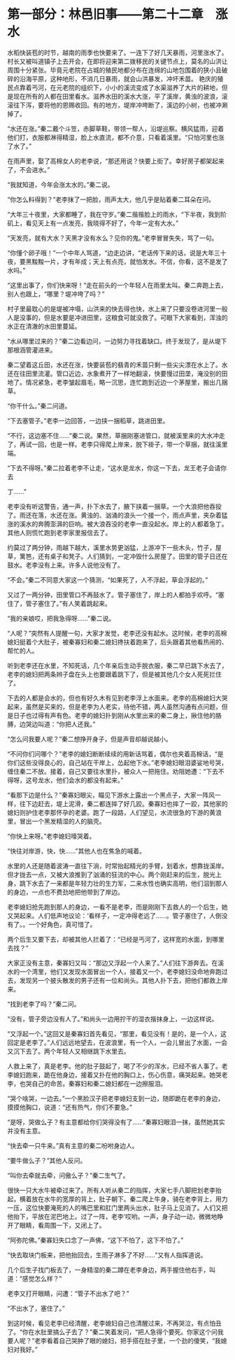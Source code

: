 # 第一部分：林邑旧事——第二十二章　涨水

水稻快装苞的时节，越南的雨季也快要来了。一连下了好几天暴雨，河里涨水了。村长又被叫道镇子上去开会，在即将迎来第二拨移民的关键节点上，莫名的山洪让周围十分紧张。毕竟元老院在占城的殖民地都分布在连绵的山地包围着的狭小且破碎的沿海平原，这种地形，不消几日暴雨，就会山洪暴发，冲坏禾苗。
艳庆的殖民点靠着丐河，在元老院的组织下，小小的溪流变成了水渠滋养了大片的耕地，但是现在所有的人都在田里看水。滋养水田的溪水大涨，平了溪岸，黄浊的波浪，滚滚往下泻，要将他的恩赐收回。有的地方，堤岸冲垮断了，溪边的小树，也被冲涮掉了。

“水还在涨。”秦二戴个斗笠，赤脚草鞋，带领一帮人，沿堤巡察。横风猛雨，迎着他们打，衣服都淋得精湿，脸上水直流，都不介意，只看着溪里。“只怕河里也涨了水了。”

在雨声里，娶了高棉女人的老李说，“那还用说？快要上街了。幸好房子都架起来了，不会进水。”

“我就知道，今年会涨太水的。”秦二说。

“你怎么料得到？”老李抹了一把脸，雨声太大，他几乎是贴着秦二耳朵在问。

“大年三十夜里，大家都睡了，我在守岁。”秦二揩揩脸上的雨水，“下半夜，我到阶矶上，看见天上有一点发亮，我晓得不好了，今年一定有大水。”

“天发亮，就有大水？天黑才没有水么？见你的鬼。”老李冒冒失失，骂了一句。

“你懂个卵子哦！”一个中年人骂道，“边走边讲，“老话传下来的话，说是大年三十夜，要黑黢黢一片，才有年成；天上有点亮，就怕发水。不信，你看，这不是发了水吗。”

“这里出事了，你们快来呀！”走在前头的一个年轻人在雨里太叫。秦二奔跑上去，别人也跟上，“哪里？堤冲垮了吗？”

村子里最耽心的是堤被冲塌，山洪来的快去得也快，水上来了只要没卷进河里一般人是没事的，但是水要是冲进田里，这粮食可就没救了。可眼下大家看到，浑浊的水正在清澈的水田里蔓延。

“水从哪里过来的？”秦二边看边问，一边努力寻找着缺口。终于发现了，是从堤下那根涵管灌进来。

秦二望着这丘田，水还在涨，快要装苞的翡青的禾苗只剩一些尖尖漂在水上了。水还在往田里流灌。管口近边，水象煮开了一样地翻滚，快要慢过田垄，淹没别的田地了。情况紧急，老李皱起眉毛，略一沉思，连忙跑到近边一个茅屋里，搬出几捆草。

“你干什么。”秦二问道。

“下去塞管子。”老李一边回答，一边挟一捆稻草，跳进田里。

“不行，这边塞不住……”秦二说。果然，草捆刚塞进管口，就被溪里来的大水冲走了，再试一回，也是一样。老李只得爬上岸来，脱下褂子，带一个草捆，就往溪里端。

“下去不得呀。”秦二拉着老李不让走，“这水是龙水，你这一下去，龙王老子会请你去

丁……”

老李没有听这警告，通一声，扑下水去了，腋下挟着一捆草。一个大浪把他吞投了。雨还在落，水还在涨。黄浊的、汹涌的浪头一个接一个，雨点声里，夹杂着猛涨的溪水的奔腾澎湃的巨响。被大浪吞没的老李一直没起水。岸上的人都着急丁。其他人则慌忙跑到老李家里报信去了。

约莫过了两分钟，雨越下越大，溪里水势更汹猛，上游冲下一些木头，竹子，屋草，篱笆，还有桌子和凳子。人们猜到，一定冲毁什么房屋了。田里的管子日还在鼓水。老李没有上来。许多人说他没有了。

“不会。”秦二不同意大家这一个猜测，“如果死了，人不浮起，草会浮起的。”

又过了一两分钟，田里管口不再鼓水了。管子塞住了，岸上的人都拍手欢呼。“塞住了，管子塞住了。”有人笑着跳起来。

“我的亲娘哎，把我急得呀……”秦二说。

“人呢？”突然有人提醒一句，大家才发觉，老李还没有起水。这时候，老李的高棉媳妇挺着个大肚子，被秦寡妇和秦二媳妇搀扶着跑来了，后头跟着其他看热闹的、帮忙的人。

听到老李还在水里，不知死话，几个年亲后生动手脱衣服，秦二早已跳下水去了，老李的媳妇把两条辫子盘在头上也要跟着跳下了，但是被其他几个女人死死拦住了。

下去的人都是会水的，但也有好久木有见到老李浮上水面来。老李的高棉媳妇大哭起来，虽然是买来的，但是老李为人老实，待他不错，两人虽然沟通有点问题，但是日子也过得有声有色。老李的媳妇扑到刚从水里出来的秦二身上，揪住他的胳膊，边哭边叫道：“你把人还我。”

“怎么问我要人呢？”秦二想挣开身子，但是声音却越说越小。

“不问你们问哪个？”老李的媳妇断断续续的用新话骂着，偶尔也夹着高棉话，“是你们这些没得良心的，自己站在干岸上，怂起他下水。”老李媳妇眼泪婆娑地号哭，缠住秦二不放。接着，自己又要往水里扑，被众人一把拖住。劝阻她遭：“下去不得呀，这号龙水，他们会水的都没有起来。”

“看那下边是什么？”秦寡妇眼尖，瞄见下游水上露出一个黑点子，大家一阵风一样，往下边赶去，堤上泥滑，秦二都连摔了好几跤。秦寡妇也摔了一跤，其他家的媳妇则护住老李那怀孕的老婆。跑了一段路，人们望见，水流很急的下游的黄浪里，冒出一个黑发精湿的人的脑壳。

“你快上来呀。”老李媳妇嚎哭着。

“快往对岸游，快，快……”其他人也在焦急的喊着。

水里的人还是随着波涛一直往下淌，时常抬起精光的手臂，划着水，想靠拢溪岸。但才拢去一点，又被大浪推到了汹涌的狂流的中心。两个刚赶来的后生，脱光上身，跳下水去了一来都是年轻力壮的生力军，二来水性也确实高明，他们泅到那人的身边，一点也不费劲地把他带到了岸边。

老李媳妇抢先跑到那人的身边，一看不是老李，而是刚刚下去救人的一个后生，她又哭起来。人们低声地议论：‘看样子，一定冲得老远了……。管子塞住了，人倒没有了。。一个好角色，真可惜了。

两个后生又要下去，却被其他人拦着了：“已经是丐河了，这样宽的水面，到哪里去找？”

大家正没有主意，秦寡妇又叫：“那边又浮起一个人来了。”人们往下游奔去。在溪水的一个湾里，他们又发现水面冒出一个人，接着又一个，老李媳妇没命地奔跑过去，发现另一个披头散发的男子还有一位和尚头。其他人扑下去，把他们都救上岸来。

“找到老李了吗？”秦二问。

“没有，管子旁边没有人了。”和尚头一边用拧干的湿衣揩抹身上，一边这样说。

“又浮起一个。”这回又是秦寡妇首先看见，“那里，看见没有！是的，是一个人，这回定是老李了。”人们远远地望去，在波浪里，有一个人，一会儿冒出了水面，一会又沉下去了。两个年轻人又相继跳下水里去。

人救上来了，真是老李。他的肚子鼓起了，喝了不少的浑水，已经不省人事了。老李媳妇跑来，跪在他身边，接着又扑在他的胸口上，伤心伤意，痛哭起来。她哭老李，也哭自己的命苦。秦寡妇和秦二媳妇都在一边擦服泪。

“哭个啥哭，一边去。”一个黑脸汉子把老李媳妇支到一边，随即跪在老李的身边，摸摸他胸口，说道：“还有热气，你们不要急。”

“是呀，哭做么子？有主意都给你们哭得没有了……”秦寡妇眼泪一抹，虽然她其实并没有主意。

“快去牵一只牛来。”真有主意的秦二吩咐身边人。

“要牛做么子？”其他人反问。

“叫你去牵就去牵，问傲么子？”秦二生气了。

很快一只大水牛被牵过来了。所有人听从秦二的指挥，大家七手八脚把划老李抬起，横着放在水牛的宽厚的背上，肚子朝下。秦二爬上牛身，骑在老李背上，用力一压，这位快要淹死的人的嘴巴里和肛门里两头出水，肚子马上见消了。人们又把他抬下，平放在泥巴地上。过了一阵，老李‘哎哟。一声，身子动一动，微微地睁开了眼睛，看周围一下，又闭上了。

“阿弥陀佛。”秦寡妇失口念了一声佛，“这下不怕了，这下不怕了。”

“快去取块门板来，把他抬回去，生雨子淋多了不好……”又有人指挥道说。

几个后生子找门板去了，一身精湿的秦二蹲在老李身边，两手握住他右手，叫道：“感觉怎么样？”

老李又打开眼睛，问遭：“管子不出水了吧？”

“不出水了，塞住了。”

到这时候，看见老李已经清醒，老李媳妇自己也清醒过来，不再哭泣，有点怕丑了。“你在水肚里搞么子去了？”秦二笑着发问，“把人急得个要死。你家这个问我要人呢？”老李看着自己哭肿了眼的媳妇，把手搭在肚子里，一个劲的傻笑，“我媳妇对我好。”